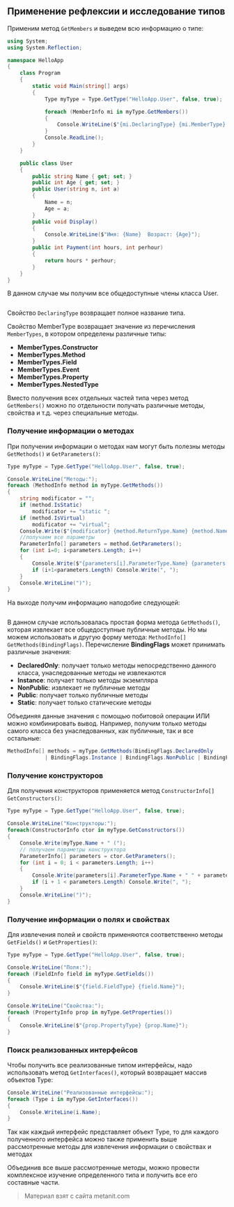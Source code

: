## Применение рефлексии и исследование типов

Применим метод `GetMembers` и выведем всю информацию о типе:

```cs
using System;
using System.Reflection;

namespace HelloApp
{
    class Program
    {
        static void Main(string[] args)
        {
            Type myType = Type.GetType("HelloApp.User", false, true);

            foreach (MemberInfo mi in myType.GetMembers())
            {
                Console.WriteLine($"{mi.DeclaringType} {mi.MemberType} {mi.Name}");
            }
            Console.ReadLine();
        }
    }

    public class User
    {
        public string Name { get; set; }
        public int Age { get; set; }
        public User(string n, int a)
        {
            Name = n;
            Age = a;
        }
        public void Display()
        {
            Console.WriteLine($"Имя: {Name}  Возраст: {Age}");
        }
        public int Payment(int hours, int perhour)
        {
            return hours * perhour;
        }
    }
}
```

В данном случае мы получим все общедоступные члены класса User.

```

```

Свойство `DeclaringType` возвращает полное название типа.

Свойство MemberType возвращает значение из перечисления `MemberTypes`, в котором определены различные типы:
- **MemberTypes.Constructor**
- **MemberTypes.Method**
- **MemberTypes.Field**
- **MemberTypes.Event**
- **MemberTypes.Property**
- **MemberTypes.NestedType**

Вместо получения всех отдельных частей типа через метод `GetMembers()` можно по отдельности получать различные методы, свойства и т.д. через специальные методы.

### Получение информации о методах

При получении информации о методах нам могут быть полезны методы `GetMethods()` и `GetParameters()`:

```cs
Type myType = Type.GetType("HelloApp.User", false, true);

Console.WriteLine("Методы:");
foreach (MethodInfo method in myType.GetMethods())
{
    string modificator = "";
    if (method.IsStatic)
        modificator += "static ";
    if (method.IsVirtual)
        modificator += "virtual";
    Console.Write($"{modificator} {method.ReturnType.Name} {method.Name} (");
    //получаем все параметры
    ParameterInfo[] parameters = method.GetParameters();
    for (int i=0; i<parameters.Length; i++)
    {
        Console.Write($"{parameters[i].ParameterType.Name} {parameters[i].Name}");
        if (i+1<parameters.Length) Console.Write(", ");
    }
    Console.WriteLine(")");   
}
```

На выходе получим информацию наподобие следующей:

```

```

В данном случае использовалась простая форма метода `GetMethods()`, которая извлекает все общедоступные публичные методы. Но мы можем использовать и другую форму метода: `MethodInfo[] GetMethods(BindingFlags)`. Перечисление **BindingFlags** может принимать различные значения:
- **DeclaredOnly**: получает только методы непосредственно данного класса, унаследованные методы не извлекаются
- **Instance**: получает только методы экземпляра
- **NonPublic**: извлекает не публичные методы
- **Public**: получает только публичные методы
- **Static**: получает только статические методы

Объединяя данные значения с помощью побитовой операции ИЛИ можно комбинировать вывод. Например, получим только методы самого класса без унаследованных, как публичные, так и все остальные:

```cs
MethodInfo[] methods = myType.GetMethods(BindingFlags.DeclaredOnly 
            | BindingFlags.Instance | BindingFlags.NonPublic | BindingFlags.Public
```

### Получение конструкторов

Для получения конструкторов применяется метод `ConstructorInfo[] GetConstructors()`:

```cs
Type myType = Type.GetType("HelloApp.User", false, true);

Console.WriteLine("Конструкторы:");
foreach(ConstructorInfo ctor in myType.GetConstructors())
{
    Console.Write(myType.Name + " (");
    // получаем параметры конструктора
    ParameterInfo[] parameters = ctor.GetParameters();
    for (int i = 0; i < parameters.Length; i++)
    {
        Console.Write(parameters[i].ParameterType.Name + " " + parameters[i].Name);
        if (i + 1 < parameters.Length) Console.Write(", ");
    }
    Console.WriteLine(")");
}
```

### Получение информации о полях и свойствах

Для извлечения полей и свойств применяются соответственно методы `GetFields()` и `GetProperties()`:

```cs
Type myType = Type.GetType("HelloApp.User", false, true);

Console.WriteLine("Поля:");
foreach (FieldInfo field in myType.GetFields())
{
    Console.WriteLine($"{field.FieldType} {field.Name}");
}

Console.WriteLine("Свойства:");
foreach (PropertyInfo prop in myType.GetProperties())
{
    Console.WriteLine($"{prop.PropertyType} {prop.Name}");
}
```

### Поиск реализованных интерфейсов

Чтобы получить все реализованные типом интерфейсы, надо использовать метод `GetInterfaces()`, который возвращает массив объектов Type:

```cs
Console.WriteLine("Реализованные интерфейсы:");
foreach (Type i in myType.GetInterfaces())
{
    Console.WriteLine(i.Name);
}
```

Так как каждый интерфейс представляет объект Type, то для каждого полученного интерфейса можно также применить выше рассмотренные методы для извлечения информации о свойствах и методах

Объединив все выше рассмотренные методы, можно провести комплексное изучение определенного типа и получить все его составные части.


> Материал взят с сайта metanit.com